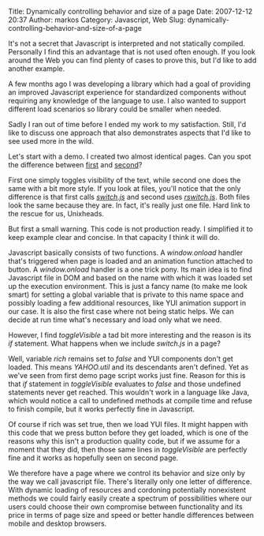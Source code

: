 Title: Dynamically controlling behavior and size of a page
Date: 2007-12-12 20:37
Author: markos
Category: Javascript, Web
Slug: dynamically-controlling-behavior-and-size-of-a-page

It's not a secret that Javascript is interpreted and not statically
compiled. Personally I find this an advantage that is not used often
enough. If you look around the Web you can find plenty of cases to prove
this, but I'd like to add another example.

A few months ago I was developing a library which had a goal of
providing an improved Javascript experience for standardized components
without requiring any knowledge of the language to use. I also wanted to
support different load scenarios so library could be smaller when
needed.

Sadly I ran out of time before I ended my work to my satisfaction.
Still, I'd like to discuss one approach that also demonstrates aspects
that I'd like to see used more in the wild.

Let's start with a demo. I created two almost identical pages. Can you
spot the difference between
[first](http://markos.gaivo.net/examples/richswitch/index.html "First demo")
and
[second](http://markos.gaivo.net/examples/richswitch/index2.html "Second demo")?

First one simply toggles visibility of the text, while second one does
the same with a bit more style. If you look at files, you'll notice that
the only difference is that first calls
*[switch.js](http://markos.gaivo.net/examples/richswitch/switch.js)* and
second uses
*[rswitch.js](http://markos.gaivo.net/examples/richswitch/rswitch.js)*.
Both files look the same because they are. In fact, it's really just one
file. Hard link to the rescue for us, Unixheads.

But first a small warning. This code is not production ready. I
simplified it to keep example clear and concise. In that capacity I
think it will do.

Javascript basically consists of two functions. A *window.onload*
handler that's triggered when page is loaded and an animation function
attached to button. A *window.onload* handler is a one trick pony. Its
main idea is to find Javascript file in DOM and based on the name with
which it was loaded set up the execution environment. This is just a
fancy name (to make me look smart) for setting a global variable that is
private to this name space and possibly loading a few additional
resources, like YUI animation support in our case. It is also the first
case where not being static helps. We can decide at run time what's
necessary and load only what we need.

However, I find *toggleVisible* a tad bit more interesting and the
reason is its *if* statement. What happens when we include *switch.js*
in a page?

Well, variable *rich* remains set to *false* and YUI components don't
get loaded. This means *YAHOO.util* and its descendants aren't defined.
Yet as we've seen from first demo page script works just fine. Reason
for this is that *if* statement in *toggleVisible* evaluates to *false*
and those undefined statements never get reached. This wouldn't work in
a language like Java, which would notice a call to undefined methods at
compile time and refuse to finish compile, but it works perfectly fine
in Javascript.

Of course if rich was set true, then we load YUI files. It might happen
with this code that we press button before they get loaded, which is one
of the reasons why this isn't a production quality code, but if we
assume for a moment that they did, then those same lines in
*toggleVisible* are perfectly fine and it works as hopefully seen on
second page.

We therefore have a page where we control its behavior and size only by
the way we call javascript file. There's literally only one letter of
difference. With dynamic loading of resources and cordoning potentially
nonexistent methods we could fairly easily create a spectrum of
possibilities where our users could choose their own compromise between
functionality and its price in terms of page size and speed or better
handle differences between mobile and desktop browsers.

